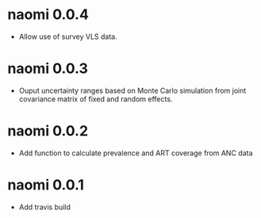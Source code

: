 # naomi 0.0.4

* Allow use of survey VLS data.

# naomi 0.0.3

* Ouput uncertainty ranges based on Monte Carlo simulation from joint covariance
  matrix of fixed and random effects.

# naomi 0.0.2

* Add function to calculate prevalence and ART coverage from ANC data

# naomi 0.0.1

* Add travis build
